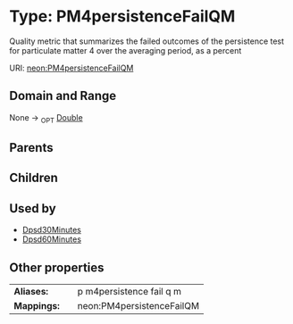 
# Type: PM4persistenceFailQM


Quality metric that summarizes  the failed outcomes of the persistence test for particulate matter 4 over the averaging period, as a percent

URI: [neon:PM4persistenceFailQM](https://data.neonscience.org/PM4persistenceFailQM)


## Domain and Range

None ->  <sub>OPT</sub> [Double](types/Double.md)

## Parents


## Children


## Used by

 * [Dpsd30Minutes](Dpsd30Minutes.md)
 * [Dpsd60Minutes](Dpsd60Minutes.md)

## Other properties

|  |  |  |
| --- | --- | --- |
| **Aliases:** | | p m4persistence fail q m |
| **Mappings:** | | neon:PM4persistenceFailQM |

